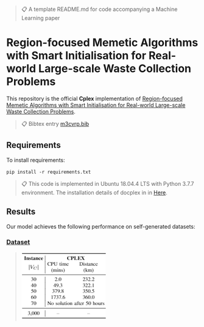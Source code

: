 >📋  A template README.md for code accompanying a Machine Learning paper

# Region-focused Memetic Algorithms with Smart Initialisation for Real-world Large-scale Waste Collection Problems

This repository is the official **Cplex** implementation of [Region-focused Memetic Algorithms with Smart Initialisation for Real-world Large-scale Waste Collection Problems](https://www.researchgate.net/publication/343126112_A_Novel_Two-phase_Approach_to_Large-scale_Waste_Collection_Problems). 

>📋  Bibtex entry [m3cvrp.bib](m3cvrp.bib)

## Requirements

To install requirements:

```setup
pip install -r requirements.txt
```

>📋  This code is implemented in Ubuntu 18.04.4 LTS with Python 3.7.7 environment. The installation details  of docplex in in [Here](https://blog.csdn.net/qq_37787732/article/details/107969026?spm=1001.2014.3001.5501).

## Results

Our model achieves the following performance on self-generated datasets:

### [Dataset](/dataset)

>![image-20210604151519040](result.png)

